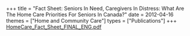 +++
title = "Fact Sheet: Seniors In Need, Caregivers In Distress: What Are The Home Care Priorities For Seniors In Canada?"
date = 2012-04-16
themes = ["Home and Community Care"]
types = ["Publications"]
+++
[HomeCare_Fact_Sheet_FINAL_ENG.pdf](/files/HomeCare_Fact_Sheet_FINAL_ENG.pdf)
